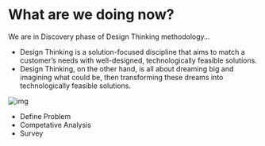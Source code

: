 # What are we doing now?

We are in Discovery phase of Design Thinking methodology...     
- Design Thinking is a solution-focused discipline that aims to match a customer’s needs with well-designed, technologically feasible solutions.
- Design Thinking, on the other hand, is all about dreaming big and imagining what could be, then transforming these dreams into technologically feasible solutions.



![img](https://github.com/AiForAgriculture/aiforagriculture.github.io/blob/master/assets/img/design_thinking_process.jpg)

- Define Problem
- Competative Analysis
- Survey 


